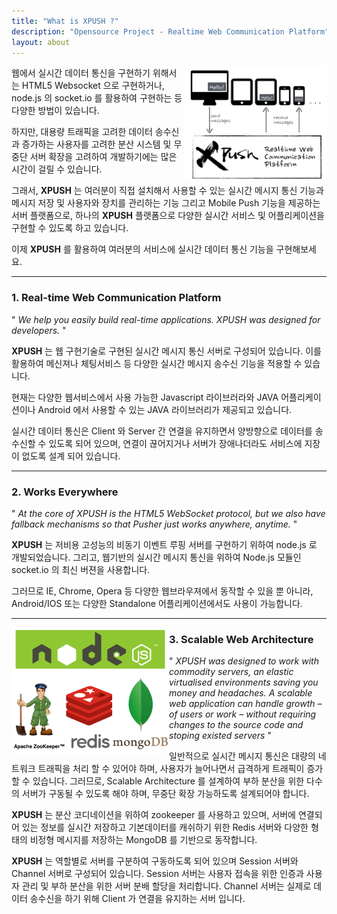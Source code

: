 ```yaml
---
title: "What is XPUSH ?"
description: "Opensource Project - Realtime Web Communication Platform"
layout: about
---
```


<img src="/about/resource/rwcp.png" width="45%" align="right">

웹에서 실시간 데이터 통신을 구현하기 위해서는 HTML5 Websocket 으로 구현하거나, node.js 의 socket.io 를 활용하여 구현하는 등 다양한 방법이 있습니다.

하지만, 대용량 트래픽을 고려한 데이터 송수신과 증가하는 사용자를 고려한 분산 시스템 및 무중단 서버 확장을 고려하여 개발하기에는 많은 시간이 걸릴 수 있습니다.

그래서, **XPUSH** 는 여러분이 직접 설치해서 사용할 수 있는 실시간 메시지 통신 기능과 메시지 저장 및 사용자와 장치를 관리하는 기능 그리고 Mobile Push 기능을 제공하는 서버 플랫폼으로,
하나의 **XPUSH** 플랫폼으로 다양한 실시간 서비스 및 어플리케이션을 구현할 수 있도록 하고 있습니다.

이제 **XPUSH** 를 활용하여 여러분의 서비스에 실시간 데이터 통신 기능을 구현해보세요.

- - -

### 1. Real-time Web Communication Platform

" *We help you easily build real-time applications. XPUSH was designed for developers.* "

**XPUSH** 는 웹 구현기술로 구현된 실시간 메시지 통신 서버로 구성되어 있습니다. 이를 활용하여 메신져나 체팅서비스 등 다양한 실시간 메시지 송수신 기능을 적용할 수 있습니다.

현재는 다양한 웹서비스에서 사용 가능한 Javascript 라이브러라와 JAVA 어플리케이션이나 Android 에서 사용할 수 있는 JAVA 라이브러리가 제공되고 있습니다.

실시간 데이터 통신은 Client 와 Server 간 연결을 유지하면서 양방향으로 데이터를 송수신할 수 있도록 되어 있으며, 연결이 끊어지거나 서버가 장애나더라도 서비스에 지장이 없도록 설계 되어 있습니다.

- - -

### 2. Works Everywhere

" *At the core of XPUSH is the HTML5 WebSocket protocol, but we also have fallback mechanisms so that Pusher just works anywhere, anytime.* "

**XPUSH** 는 저비용 고성능의 비동기 이벤트 루핑 서버를 구현하기 위하여 node.js 로 개발되었습니다. 그리고, 웹기반의 실시간 메시지 통신을 위하여 Node.js 모듈인 socket.io 의 최신 버젼을 사용합니다.

그러므로 IE, Chrome, Opera 등 다양한 웹브라우져에서 동작할 수 있을 뿐 아니라, Android/IOS 또는 다양한 Standalone 어플리케이션에서도 사용이 가능합니다.

- - -

<img src="/about/resource/software.png" width="50%" align="left">

### 3. Scalable Web Architecture

" *XPUSH was designed to work with commodity servers, an elastic virtualised environments saving you money and headaches. A scalable web application can handle growth – of users or work – without requiring changes to the source code and stoping existed servers* "

일반적으로 실시간 메시지 통신은 대량의 네트워크 트래픽을 처리 할 수 있어야 하며, 사용자가 늘어나면서 급격하게 트래픽이 증가할 수 있습니다. 그러므로, Scalable Architecture 를 설계하여 부하 분산을 위한 다수의 서버가 구동될 수 있도록 해야 하며, 무중단 확장 가능하도록 설계되어야 합니다.

**XPUSH** 는 분산 코디네이션을 위하여 zookeeper 를 사용하고 있으며, 서버에 연결되어 있는 정보를 실시간 저장하고 기본데이터를 캐쉬하기 위한 Redis 서버와 다양한 형태의 비정형 메시지를 저장하는 MongoDB 를 기반으로 동작합니다.

**XPUSH** 는 역할별로 서버를 구분하여 구동하도록 되어 있으며 Session 서버와 Channel 서버로 구성되어 있습니다.
Session 서버는 사용자 접속을 위한 인증과 사용자 관리 및 부하 분산을 위한 서버 분배 할당을 처리합니다. Channel 서버는 실제로 데이터 송수신을 하기 위해 Client 가 연결을 유지하는 서버 입니다.
